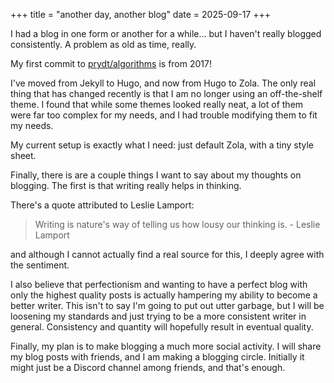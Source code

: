 +++
title = "another day, another blog"
date = 2025-09-17
+++

I had a blog in one form or another for a while... but I haven't really blogged consistently. A problem as old as time, really.

My first commit to [prydt/algorithms](https://github.com/prydt/algorithms/commits/master/) is from 2017!

I've moved from Jekyll to Hugo, and now from Hugo to Zola. The only real thing that has changed recently is that I am no longer using an off-the-shelf theme. I found that while some themes looked really neat, a lot of them were far too complex for my needs, and I had trouble modifying them to fit my needs.

My current setup is exactly what I need: just default Zola, with a tiny style sheet.

Finally, there is are a couple things I want to say about my thoughts on blogging. The first is that writing really helps in thinking.

There's a quote attributed to Leslie Lamport:
> Writing is nature's way of telling us how lousy our thinking is. - Leslie Lamport

and although I cannot actually find a real source for this, I deeply agree with the sentiment. 

I also believe that perfectionism and wanting to have a perfect blog with only the highest quality posts is actually hampering my ability to become a better writer. This isn't to say I'm going to put out utter garbage, but I will be loosening my standards and just trying to be a more consistent writer in general. Consistency and quantity will hopefully result in eventual quality.

Finally, my plan is to make blogging a much more social activity. I will share my blog posts with friends, and I am making a blogging circle. Initially it might just be a Discord channel among friends, and that's enough.


<!-- 
- writing really helps in thought
- consistency and quantity aid in eventual quality
- make it social! -->